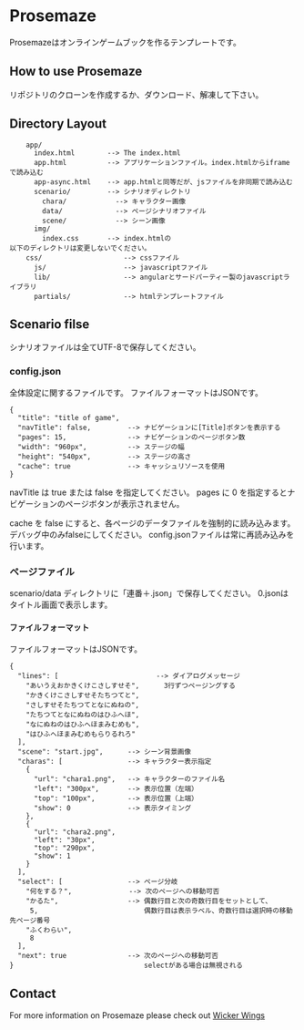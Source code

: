 # Prosemaze

Prosemazeはオンラインゲームブックを作るテンプレートです。

## How to use Prosemaze

リポジトリのクローンを作成するか、ダウンロード、解凍して下さい。

## Directory Layout

```
    app/
      index.html        --> The index.html
      app.html          --> アプリケーションファイル。index.htmlからiframeで読み込む
      app-async.html    --> app.htmlと同等だが、jsファイルを非同期で読み込む
      scenario/         --> シナリオディレクトリ
        chara/            --> キャラクター画像
        data/             --> ページシナリオファイル
        scene/            --> シーン画像
      img/
        index.css       --> index.htmlの
以下のディレクトリは変更しないでください。
    css/                    --> cssファイル
      js/                   --> javascriptファイル
      lib/                  --> angularとサードパーティー製のjavascriptライブラリ
      partials/             --> htmlテンプレートファイル
```

## Scenario filse

シナリオファイルは全てUTF-8で保存してください。

### config.json

全体設定に関するファイルです。
ファイルフォーマットはJSONです。

```
{
  "title": "title of game",
  "navTitle": false,         --> ナビゲーションに[Title]ボタンを表示する
  "pages": 15,               --> ナビゲーションのページボタン数
  "width": "960px",          --> ステージの幅
  "height": "540px",         --> ステージの高さ
  "cache": true              --> キャッシュリソースを使用
}
```

navTitle は true または false を指定してください。
pages に 0 を指定するとナビゲーションのページボタンが表示されません。

cache を false にすると、各ページのデータファイルを強制的に読み込みます。デバッグ中のみfalseにしてください。
config.jsonファイルは常に再読み込みを行います。

### ページファイル

scenario/data ディレクトリに「連番＋.json」で保存してください。
0.jsonはタイトル画面で表示します。

#### ファイルフォーマット

ファイルフォーマットはJSONです。

```
{
  "lines": [                        --> ダイアログメッセージ
    "あいうえおかきくけこさしすせそ",      3行ずつページングする
    "かきくけこさしすせそたちつてと",
    "さしすせそたちつてとなにぬねの",
    "たちつてとなにぬねのはひふへほ",
    "なにぬねのはひふへほまみむめも",
    "はひふへほまみむめもらりるれろ"
  ],
  "scene": "start.jpg",      --> シーン背景画像
  "charas": [                --> キャラクター表示指定
    {
      "url": "chara1.png",   --> キャラクターのファイル名
      "left": "300px",       --> 表示位置（左端）
      "top": "100px",        --> 表示位置（上端）
      "show": 0              --> 表示タイミング
    },
    {
      "url": "chara2.png",
      "left": "30px",
      "top": "290px",
      "show": 1
    }
  ],
  "select": [                --> ページ分岐
    "何をする？",              --> 次のページへの移動可否
    "かるた",                 --> 偶数行目と次の奇数行目をセットとして、
     5,                          偶数行目は表示ラベル、奇数行目は選択時の移動先ページ番号
    "ふくわらい",
     8
  ],
  "next": true               --> 次のページへの移動可否
}                                selectがある場合は無視される
```


## Contact

For more information on Prosemaze please check out [Wicker Wings](http://www.wi-wi.jp/)
